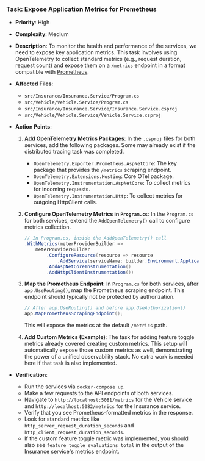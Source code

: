 ### Task: Expose Application Metrics for Prometheus

-   **Priority**: High
-   **Complexity**: Medium
-   **Description**: To monitor the health and performance of the services, we need to expose key application metrics. This task involves using OpenTelemetry to collect standard metrics (e.g., request duration, request count) and expose them on a `/metrics` endpoint in a format compatible with [Prometheus](https://prometheus.io/).
-   **Affected Files**:
    -   `src/Insurance/Insurance.Service/Program.cs`
    -   `src/Vehicle/Vehicle.Service/Program.cs`
    -   `src/Insurance/Insurance.Service/Insurance.Service.csproj`
    -   `src/Vehicle/Vehicle.Service/Vehicle.Service.csproj`

-   **Action Points**:

    1.  **Add OpenTelemetry Metrics Packages**: In the `.csproj` files for both services, add the following packages. Some may already exist if the distributed tracing task was completed.
        -   `OpenTelemetry.Exporter.Prometheus.AspNetCore`: The key package that provides the `/metrics` scraping endpoint.
        -   `OpenTelemetry.Extensions.Hosting`: Core OTel package.
        -   `OpenTelemetry.Instrumentation.AspNetCore`: To collect metrics for incoming requests.
        -   `OpenTelemetry.Instrumentation.Http`: To collect metrics for outgoing HttpClient calls.

    2.  **Configure OpenTelemetry Metrics in `Program.cs`**: In the `Program.cs` for both services, extend the `AddOpenTelemetry()` call to configure metrics collection.
        ```csharp
        // In Program.cs, inside the AddOpenTelemetry() call
        .WithMetrics(meterProviderBuilder =>
            meterProviderBuilder
                .ConfigureResource(resource => resource
                    .AddService(serviceName: builder.Environment.ApplicationName))
                .AddAspNetCoreInstrumentation()
                .AddHttpClientInstrumentation())
        ```

    3.  **Map the Prometheus Endpoint**: In `Program.cs` for both services, after `app.UseRouting()`, map the Prometheus scraping endpoint. This endpoint should typically not be protected by authorization.
        ```csharp
        // After app.UseRouting() and before app.UseAuthorization()
        app.MapPrometheusScrapingEndpoint();
        ```
        This will expose the metrics at the default `/metrics` path.

    4.  **Add Custom Metrics (Example)**: The task for adding feature toggle metrics already covered creating custom metrics. This setup will automatically expose those custom metrics as well, demonstrating the power of a unified observability stack. No extra work is needed here if that task is also implemented.

-   **Verification**:
    -   Run the services via `docker-compose up`.
    -   Make a few requests to the API endpoints of both services.
    -   Navigate to `http://localhost:5081/metrics` for the Vehicle service and `http://localhost:5082/metrics` for the Insurance service.
    -   Verify that you see Prometheus-formatted metrics in the response.
    -   Look for standard metrics like `http_server_request_duration_seconds` and `http_client_request_duration_seconds`.
    -   If the custom feature toggle metric was implemented, you should also see `feature_toggle_evaluations_total` in the output of the Insurance service's metrics endpoint.
